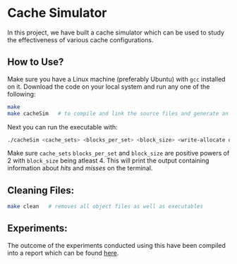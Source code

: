 # Cache Simulator
In this project, we have built a cache simulator which can be used to study the effectiveness of various cache configurations.

## How to Use?
Make sure you have a Linux machine (preferably Ubuntu) with `gcc` installed on it. Download the code on your local system and run any one of the following: 
```bash
make
make cacheSim   # to compile and link the source files and generate an executable
```

Next you can run the executable with:
```bash
./cacheSim <cache_sets> <blocks_per_set> <block_size> <write-allocate or no-write-allocate> <write-through or write-back> <lru or fifo> < <some trace file>
```
Make sure `cache_sets` `blocks_per_set` and `block_size` are positive powers of 2 with `block_size` being atleast 4.
This will print the output containing information about _hits_ and _misses_ on the terminal.

## Cleaning Files:
```bash
make clean   # removes all object files as well as executables
```

## Experiments:
The outcome of the experiments conducted using this have been compiled into a report which can be found [here](/COL216_Best_Cache_Report.pdf).
